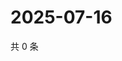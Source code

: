 # 2025-07-16

共 0 条

<!-- BEGIN ZHIHUQUESTIONS -->
<!-- 最后更新时间 Wed Jul 16 2025 20:23:45 GMT+0800 (China Standard Time) -->

<!-- END ZHIHUQUESTIONS -->
